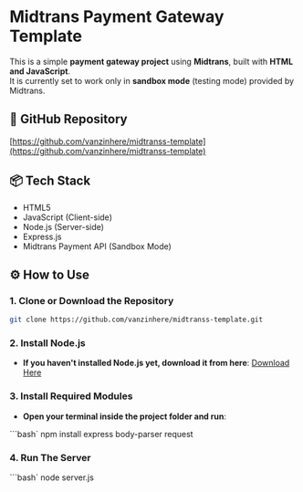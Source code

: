 # Midtrans Payment Gateway Template

This is a simple **payment gateway project** using **Midtrans**, built with **HTML and JavaScript**.  
It is currently set to work only in **sandbox mode** (testing mode) provided by Midtrans.

## 🔗 GitHub Repository

[https://github.com/vanzinhere/midtranss-template](https://github.com/vanzinhere/midtranss-template)

## 📦 Tech Stack

- HTML5
- JavaScript (Client-side)
- Node.js (Server-side)
- Express.js
- Midtrans Payment API (Sandbox Mode)

## ⚙️ How to Use

### 1. Clone or Download the Repository

```bash
git clone https://github.com/vanzinhere/midtranss-template.git
```

### 2. Install Node.js
- **If you haven't installed Node.js yet, download it from here**: [Download Here](https://nodejs.org)

### 3. Install Required Modules
- **Open your terminal inside the project folder and run**:

```bash`
npm install express body-parser request

### 4. Run The Server

```bash`
node server.js
